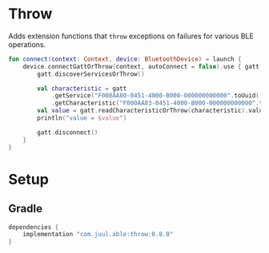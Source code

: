 # Throw

Adds extension functions that `throw` exceptions on failures for various BLE operations.

```kotlin
fun connect(context: Context, device: BluetoothDevice) = launch {
    device.connectGattOrThrow(context, autoConnect = false).use { gatt ->
        gatt.discoverServicesOrThrow()

        val characteristic = gatt
            .getService("F000AA80-0451-4000-B000-000000000000".toUuid())!!
            .getCharacteristic("F000AA83-0451-4000-B000-000000000000".toUuid())
        val value = gatt.readCharacteristicOrThrow(characteristic).value
        println("value = $value")

        gatt.disconnect()
    }
}
```

# Setup

## Gradle

```groovy
dependencies {
    implementation "com.juul.able:throw:0.8.0"
}
```
